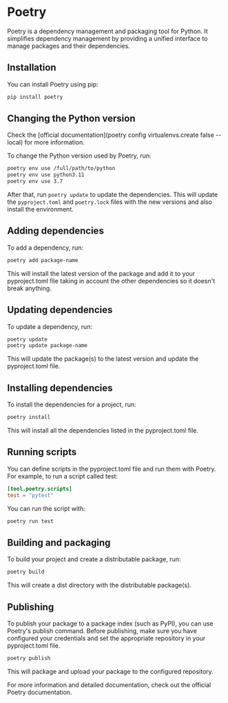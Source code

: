 # Poetry

Poetry is a dependency management and packaging tool for Python. It simplifies dependency management by providing a unified interface to manage packages and their dependencies.

## Installation

You can install Poetry using pip:

```txt
pip install poetry
```

## Changing the Python version

Check the [official documentation](poetry config virtualenvs.create false --local) for more information.

To change the Python version used by Poetry, run:

```txt
poetry env use /full/path/to/python
poetry env use python3.11
poetry env use 3.7
```

After that, run `poetry update` to update the dependencies. This will update the `pyproject.toml` and `poetry.lock` files with the new versions and also install the environment.

## Adding dependencies

To add a dependency, run:

```txt
poetry add package-name
```

This will install the latest version of the package and add it to your pyproject.toml file taking in account the other dependencies so it doesn't break anything.

## Updating dependencies

To update a dependency, run:

```txt
poetry update
poetry update package-name
```

This will update the package(s) to the latest version and update the pyproject.toml file.

## Installing dependencies

To install the dependencies for a project, run:

```txt
poetry install
```

This will install all the dependencies listed in the pyproject.toml file.

## Running scripts

You can define scripts in the pyproject.toml file and run them with Poetry. For example, to run a script called test:

```toml
[tool.poetry.scripts]
test = "pytest"
```

You can run the script with:

```txt
poetry run test
```

## Building and packaging

To build your project and create a distributable package, run:

```txt
poetry build
```

This will create a dist directory with the distributable package(s).

## Publishing

To publish your package to a package index (such as PyPI), you can use Poetry's publish command. Before publishing, make sure you have configured your credentials and set the appropriate repository in your pyproject.toml file.

```txt
poetry publish
```

This will package and upload your package to the configured repository.

For more information and detailed documentation, check out the official Poetry documentation.
